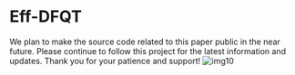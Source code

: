 # Eff-DFQT
We plan to make the source code related to this paper public in the near future. Please continue to follow this project for the latest information and updates. Thank you for your patience and support!
![img10](https://github.com/user-attachments/assets/5500b323-5a2d-4ac6-bfa7-451ef45b8d2b)
